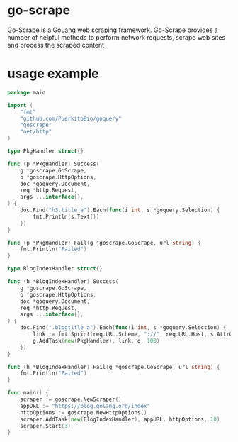 # go-scrape
Go-Scrape is a GoLang web scraping framework. Go-Scrape provides a number of helpful methods to perform network requests, scrape web sites and process the scraped content

# usage example
```go
package main

import (
	"fmt"
	"github.com/PuerkitoBio/goquery"
	"goscrape"
	"net/http"
)

type PkgHandler struct{}

func (p *PkgHandler) Success(
	g *goscrape.GoScrape,
	o *goscrape.HttpOptions,
	doc *goquery.Document,
	req *http.Request,
	args ...interface{},
) {
	doc.Find("h3.title a").Each(func(i int, s *goquery.Selection) {
		fmt.Println(s.Text())
	})
}

func (p *PkgHandler) Fail(g *goscrape.GoScrape, url string) {
	fmt.Println("Failed")
}

type BlogIndexHandler struct{}

func (h *BlogIndexHandler) Success(
	g *goscrape.GoScrape,
	o *goscrape.HttpOptions,
	doc *goquery.Document,
    req *http.Request,
	args ...interface{},
) {
	doc.Find(".blogtitle a").Each(func(i int, s *goquery.Selection) {
		link := fmt.Sprint(req.URL.Scheme, "://", req.URL.Host, s.AttrOr("href", ""))
		g.AddTask(new(PkgHandler), link, o, 100)
	})
}

func (h *BlogIndexHandler) Fail(g *goscrape.GoScrape, url string) {
	fmt.Println("Failed")
}

func main() {
	scraper := goscrape.NewScraper()
	appURL := "https://blog.golang.org/index"
	httpOptions := goscrape.NewHttpOptions()
	scraper.AddTask(new(BlogIndexHandler), appURL, httpOptions, 10)
	scraper.Start(3)
}
```
